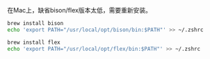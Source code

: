 在Mac上，缺省bison/flex版本太低，需要重新安装。

```sh
brew install bison
echo 'export PATH="/usr/local/opt/bison/bin:$PATH"' >> ~/.zshrc

brew install flex
echo 'export PATH="/usr/local/opt/flex/bin:$PATH"' >> ~/.zshrc
```
